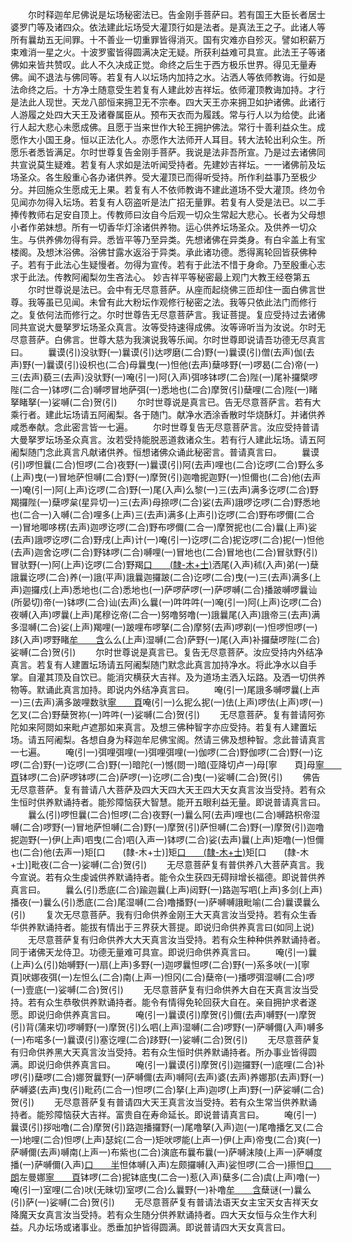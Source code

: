 <!-- { "loadSidebar": true } -->
　　尔时释迦牟尼佛说是坛场秘密法已。告金刚手菩萨曰。若有国王大臣长者居士婆罗门等及诸四众。依法建此坛场受大灌顶行如是法者。是真法王之子。此诸人等所有曩劫五无间罪。十不善业一切重罪皆得消灭。国有灾难亦自殄灭。譬如积薪万束难消一星之火。十波罗蜜皆得圆满决定无疑。所获利益难可具宣。此法王子等诸佛如来皆共赞叹。此人不久决成正觉。命终之后生于西方极乐世界。得见无量寿佛。闻不退法与佛同等。若复有人以坛场内加持之水。沾洒人等依师教诲。行如是法命终之后。十方净土随意受生若复有人建此妙吉祥坛。依师灌顶教诲加持。才行是法此人现世。天龙八部恒来拥卫无不宗奉。四大天王亦来拥卫如护诸佛。此诸行人游履之处四大天王及诸眷属臣从。预布天衣而为履践。常与行人以为给使。此诸行人起大悲心未愿成佛。且愿于当来世作大轮王拥护佛法。常行十善利益众生。成愿作大小国王身。恒以正法化人。亦愿作大法师开人耳目。转大法轮出利众生。所愿乐者悉皆满足。尔时世尊复告金刚手菩萨。我说是法非吾所宣。乃是过去诸佛同共宣说莫生疑难。若复有人求如是法听闻受持者。先建妙吉祥坛。一一诸佛前及坛场圣众。各生殷重心各办诸供养。受大灌顶已而得听受持。所作利益事乃至极少分。并回施众生愿成无上果。若复有人不依师教诲不建此道场不受大灌顶。终勿令见闻亦勿得入坛场。若复有人窃盗听是法广招无量罪。若复有人受是法已。以二手捧传教师右足安自顶上。传教师曰汝自今后观一切众生常起大悲心。长者为父母想小者作弟妹想。所有一切香华灯涂诸供养物。运心供养坛场圣众。及供养一切众生。与供养佛勿得有异。悉皆平等乃至异类。先想诸佛在异类身。有白伞盖上有宝楼阁。及想沐浴佛。浴佛甘露水返浴于异类。承此诸功德。悉得离轮回皆获佛种子。若有于此法心生疑慢者。勿得为宣传。若有于此法不惜于身命。乃至殷重心志求于此法。传教阿阇梨勿生吝法心。
妙吉祥平等秘密最上观门大教王经卷第五
　　尔时世尊说是法已。会中有无尽意菩萨。从座而起绕佛三匝却住一面白佛言世尊。我等虽已见闻。未曾有此大粉坛作观修行秘密之法。我等只依此法门而修行之。复依何法而修行之。尔时世尊告无尽意菩萨言。我证菩提。复应受持过去诸佛同共宣说大曼拏罗坛场圣众真言。汝等受持速得成佛。汝等谛听当为汝说。尔时无尽意菩萨。白佛言。世尊大慈为我演说我等乐闻。尔时世尊即说请吾功德无尽真言曰。
　　曩谟(引)没驮野(一)曩谟(引)达啰磨(二合)野(一)曩谟(引)僧(去声)伽(去声)野(一)曩谟(引)设枳也(二合)母曩曳(一)怛他(去声)蘖哆野(一)啰曷(二合)帝(一)三(去声)藐三(去声)没驮野(一)唵(引一)阿(入声)弭哆钵啰(二合)陛(一)尾补攞檗啰陛(二合一)钵啰(二合)嚩啰冒地萨弭(一)悉地也(二合)摩贺(引)蘖哩(二合)陛(一)睹拏睹拏(一)娑嚩(二合)贺(引)
　　尔时世尊说是真言已。告无尽意菩萨言。若有大乘行者。建此坛场请五阿阇梨。各于随门。献净水洒涂香散时华烧酥灯。并诸供养咸悉奉献。念此密言皆一七遍。
　　尔时世尊复告无尽意菩萨言。汝应受持普请大曼拏罗坛场圣众真言。汝若受持能脱恶道救诸众生。若有行人建此坛场。请五阿阇梨随门念此真言凡献诸供养。恒想诸佛众诵此秘密言。普请真言曰。
　　曩谟(引)啰怛曩(二合)怛啰(二合)夜野(一)曩谟(引)阿(去声)哩也(二合)讫啰(二合)野么多(上声)曳(一)冒地萨怛嚩(二合)野(一)摩贺(引)迦噜抳迦野(一)怛儞也(二合)他(去声一)唵(引一)阿(上声)讫啰(二合)野(一)尾(入声)么黎(一)三(去声)满多讫啰(二合)野羯攞陛(一)蘖啰枲(星异切一)三(去声)母捺啰(二合)娑(去声)誐啰讫啰(二合)野悉地也(二合一)入嚩(二合)哩多(上声)三(去声)满多(上声引)讫啰(二合)野布啰儞(二合一)冒地唧哆楞(去声)迦啰讫啰(二合)野布啰儞(二合一)摩贺抳也(二合)曩(上声)娑(去声)誐啰讫啰(二合)野戌(上声)计(一)唵(引一)讫啰(二合)抳讫啰(二合)抳(一)怛他(去声)迦舍讫啰(二合)野钵啰(二合)嚩哩(一)冒地也(二合)冒地也(二合)冒驮野(引)冒驮野(一)阿(上声)讫啰(二合)野羯[口　　(隸-木+士)](二合)洒尾(入声)秫(入声)弟(一)蘖誐曩讫啰(二合)养(一)誐(平声)誐曩迦攞跛(二合)讫啰(二合)曳(一)三(去声)满多(上声)迦攞戍(上声)悉地也(二合)悉地也(一)萨啰萨啰(一)萨啰嚩(二合)播跛嚩啰曩讪(所晏切)帝(一)钵啰(二合)讪(去声)么曩(一)吽吽吽(一)唵(引一)阿(上声)讫啰(二合)夜嚩(入声)啰曩(上声)尾穆讫帝(二合一)努噜努噜(一)誐曩尾(入声)誐帝三(去声)满多湿嚩(二合)娑(上声)羯哩(一)跛哩布啰拏(二合)摩努(去声)啰剃(一)怛啰怛啰(一)跢(入声)啰野睹[牟　　含](一)么么(上声)湿嚩(二合)萨野(一)尾(入声)补攞蘖啰陛(二合)娑嚩(二合)贺(引)
　　尔时世尊说是真言已。复告无尽意菩萨。汝应受持内外结净真言。若复有人建置坛场请五阿阇梨随门默念此真言加持净水。将此净水以自手掌。自灌其顶及自饮已。能消灾横获大吉祥。及为道场主洒入坛路。及洒一切供养物等。默诵此真言加持。即说内外结净真言曰。
　　唵(引一)尾誐多嚩啰曩(上声一)三(去声)满多跛哩数驮[寧　　頁](一)唵(引一)么抳么抳(一)佉(上声)啰佉(上声)啰(一)乞叉(二合)野蘖贺祢(一)吽吽(一)娑嚩(二合)贺(引)
　　无尽意菩萨。复有普请阿弥陀如来阿閦如来毗卢遮那如来真言。及想三佛种智字亦应受持。若复有人建置坛场。请五阿阇梨。各想自身为释迦牟尼佛宝阁。然请三佛及想种智。念此普请真言一七遍。
　　唵(引一)弭哩弭哩(一)弭哩弭哩(一)伽啰(二合)野伽啰(二合)野(一)讫啰(二合)野(一)讫啰(二合)野(一)暗陀(一)憾(閦一)暗(亚降切卢一)母[寧　　頁]母[寧　　頁](一)钵啰(二合)萨啰钵啰(二合)萨啰(一)讫啰(二合)曳(一)娑嚩(二合)贺(引)
　　佛告无尽意菩萨。复有普请八大菩萨及四大天四大天王四大天女真言汝当受持。若有众生恒时供养默诵持者。能殄障恼获大智慧。能开五眼利益无量。即说普请真言曰。
　　曩么(引)啰怛曩(二合)怛啰(二合)夜野(一)曩么阿(去声)哩也(二合)嚩路枳帝湿嚩(二合)啰野(一)冒地萨怛嚩(二合)野(一)摩贺(引)萨怛嚩(二合)野(一)摩贺(引)迦噜抳迦野(一)伊(上声)呬曳(二合)呬(入声一)钵啰(二合)娑(去声)曩(上声)矩噜(一)怛儞也(二合)他(去声一)矩[口　　(隸-木+士)]矩[口　　(隸-木+士)](一)矩[口　　(隸-木+士)]毗夜(二合一)娑嚩(二合)贺(引)
　　无尽意菩萨复有普供养八大菩萨真言。我今宣说。若有众生虔诚供养默诵持者。能令众生获四无碍辩增长福德。即说普供养真言曰。
　　曩么(引)悉底(二合)踰迦曩(上声)闼野(一)路迦写呬(上声)多剑(上声)播夜(一)曩么(引)悉底(二合)尾湿嚩(二合)噜播野(一)萨嚩嚩誐毗喻(二合)曩谟曩么(引)
　　复次无尽意菩萨。我有归命供养金刚王大天真言汝当受持。若有众生香华供养默诵持者。能拔有情出于三界获大菩提。即说归命供养真言曰(如同上说)
　　无尽意菩萨复有归命供养大大天真言汝当受持。若有众生种种供养默诵持者。同于诸佛天龙侍卫。功德无量难可具宣。即说归命供养真言曰。
　　唵(引一)曩(上声)么(引)始嚩野(一)扇(上声)多野(一)迦啰曩怛啰(二合)野(一)系多吠(一)[寧　　頁]吠娜夜弭(一)左怛么(二合)南(上声一)怛冈(二合)蘖帝(一)播啰弭湿嚩(二合)啰(一)壹底(一)娑嚩(二合)贺(引)
　　无尽意菩萨复有归命供养大自在天真言汝当受持。若有众生恭敬供养默诵持者。能令有情得免轮回获大自在。亲自拥护求者遂愿。即说归命供养真言曰。
　　唵(引一)曩谟(引)摩贺(引)儞(去声)嚩野(一)摩贺(引)背(蒲来切)啰嚩野(一)摩贺(引)么呬(上声)湿嚩(二合)啰野(一)萨嚩儞(入声)嚩多(一)布喏多(一)曩谟(引)塞讫哩(二合)跢野(一)娑嚩(二合)贺(引)
　　无尽意菩萨复有归命供养黑大天真言汝当受持。若有众生恒时供养默诵持者。所办事业皆得圆满。即说归命供养真言曰。
　　唵(引一)曩谟(引)摩贺(引)迦攞野(一)底哩(二合)补啰(引)蘖啰(二合)娜贺曩野(一)萨嚩儞(去声)嚩阿(去声)婆(去声)养娜那(去声)野(一)萨嚩婆(去声)曳(引)毗药(二合一)怛啰(二合)拏(上声)迦啰(上声)野(一)萨娑嚩(二合)贺(引)
　　无尽意菩萨复有普请四大天王真言汝当受持。若有众生常当供养默诵持者。能殄障恼获大吉祥。富贵自在寿命延长。即说普请真言曰。
　　唵(引一)曩谟(引)拶咄噜(二合)摩贺(引)路迦播攞野(一)尾噜拏(入声)迦(一)尾噜播乞叉(二合一)地哩(二合)怛啰(上声)瑟姹(二合一)矩吠啰能(上声一)伊(上声)帝曳(二合)爽(一)萨嚩儞(去声)嚩南(上声一)布紫也(二合)演底布曩布曩(一)萨嚩沫陵(上声一)萨嚩度播(一)萨嚩儞(入声)[口　　半](一)怛体嚩(入声)左颇攞嚩(入声)娑怛啰(二合一)攃怛[口　　朗](二合)左曼娜[寧　　頁](一)钵啰(二合)抳钵底曳(二合一)惹(入声)蘖多(二合)虞(上声)噜(一)唵(引一)室哩(二合)吠(无昧切)室啰(二合)么曩野(一)补噜[牟　　含](二合)蘖谜(一)曩么(引)萨(一)娑嚩(二合)贺(引)
　　无尽意菩萨复有普请法语天女主宝天女吉祥天女降魔天女真言汝当受持。若有众生随分供养默诵持者。四大天女恒与众生作大利益。凡办坛场或诸事业。悉垂加护皆得圆满。即说普请四大天女真言曰。
